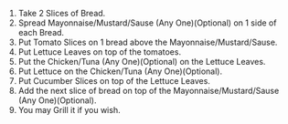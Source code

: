 1. Take 2 Slices of Bread.
2. Spread Mayonnaise/Mustard/Sause (Any One)(Optional) on 1 side of each Bread.
3. Put Tomato Slices on 1 bread above the Mayonnaise/Mustard/Sause.
4. Put Lettuce Leaves on top of the tomatoes.
5. Put the Chicken/Tuna (Any One)(Optional) on the Lettuce Leaves.
6. Put Lettuce on the Chicken/Tuna (Any One)(Optional).
7. Put Cucumber Slices on top of the Lettuce Leaves.
8. Add the next slice of bread on top of the Mayonnaise/Mustard/Sause (Any One)(Optional).
9. You may Grill it if you wish.
